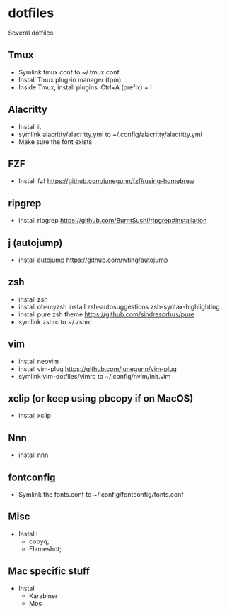 # dotfiles

Several dotfiles:

## Tmux

- Symlink tmux.conf to ~/.tmux.conf
- Install Tmux plug-in manager (tpm)
- Inside Tmux, install plugins: Ctrl+A (prefix) + I

## Alacritty

- Install it
- symlink alacritty/alacritty.yml to ~/.config/alacritty/alacritty.yml
- Make sure the font exists

## FZF

- Install fzf https://github.com/junegunn/fzf#using-homebrew

## ripgrep

- install ripgrep https://github.com/BurntSushi/ripgrep#installation

## j (autojump)

- install autojump https://github.com/wting/autojump

## zsh
- install zsh
- install oh-myzsh install zsh-autosuggestions zsh-syntax-highlighting
- install pure zsh theme https://github.com/sindresorhus/pure
- symlink zshrc to ~/.zshrc

## vim
- install neovim
- install vim-plug https://github.com/junegunn/vim-plug
- symlink vim-dotfiles/vimrc to ~/.config/nvim/init.vim

## xclip (or keep using pbcopy if on MacOS)

- install xclip

## Nnn

- install nnn

## fontconfig

- Symlink the fonts.conf to ~/.config/fontconfig/fonts.conf

## Misc

- Install:
  * copyq;
  * Flameshot;

## Mac specific stuff

- Install
  * Karabiner
  * Mos
